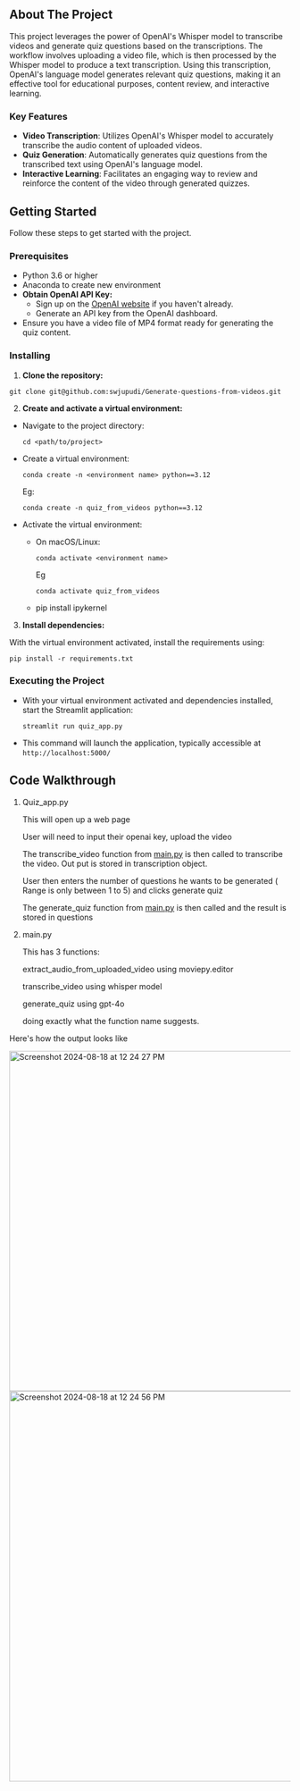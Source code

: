 <!-- ABOUT THE PROJECT -->
## About The Project

This project leverages the power of OpenAI's Whisper model to transcribe videos and generate quiz questions based on the transcriptions. The workflow involves uploading a video file, which is then processed by the Whisper model to produce a text transcription. Using this transcription, OpenAI's language model generates relevant quiz questions, making it an effective tool for educational purposes, content review, and interactive learning.

### Key Features

- **Video Transcription**: Utilizes OpenAI's Whisper model to accurately transcribe the audio content of uploaded videos.
- **Quiz Generation**: Automatically generates quiz questions from the transcribed text using OpenAI's language model.
- **Interactive Learning**: Facilitates an engaging way to review and reinforce the content of the video through generated quizzes.



## Getting Started

Follow these steps to get started with the project. 

### Prerequisites

- Python 3.6 or higher
- Anaconda to create new environment
- **Obtain OpenAI API Key:**
   - Sign up on the [OpenAI website](https://www.openai.com/) if you haven't already.
   - Generate an API key from the OpenAI dashboard.
- Ensure you have a video file of MP4 format ready for generating the quiz content.


### Installing

1. **Clone the repository:**

```
git clone git@github.com:swjupudi/Generate-questions-from-videos.git
```


2. **Create and activate a virtual environment:**

- Navigate to the project directory:
  ```
  cd <path/to/project>
  ```
- Create a virtual environment:
  ```
  conda create -n <environment name> python==3.12
  ```
  Eg: 
   ```
  conda create -n quiz_from_videos python==3.12
  ```
- Activate the virtual environment:
  - On macOS/Linux:

    ```
    conda activate <environment name>
    ``` 
    Eg
    ```
    conda activate quiz_from_videos
    ```
  - pip install ipykernel

3. **Install dependencies:**

With the virtual environment activated, install the requirements using:

```
pip install -r requirements.txt
```

### Executing the Project
- With your virtual environment activated and dependencies installed, start the Streamlit application:
     ```
     streamlit run quiz_app.py
     ```
- This command will launch the application, typically accessible at `http://localhost:5000/`


## Code Walkthrough

1. Quiz_app.py
    
    This will open up a web page
    
    User will need to input their openai key, upload the video
    
    The transcribe_video function from [main.py](http://main.py) is then called to transcribe the video. Out put is stored in transcription object.
    
    User then enters the number of questions he wants to be generated ( Range is only between 1 to 5) and clicks generate quiz
    
    The generate_quiz function from [main.py](http://main.py) is then called and the result is stored in questions

2. main.py
    
    This has 3 functions:
    
    extract_audio_from_uploaded_video using moviepy.editor
    
    transcribe_video using whisper model
    
    generate_quiz using gpt-4o
    
    doing exactly what the function name suggests.

Here's how the output looks like

<img width="609" alt="Screenshot 2024-08-18 at 12 24 27 PM" src="https://github.com/user-attachments/assets/54b3e754-c90f-44af-805d-2968bb2e615c">
<img width="699" alt="Screenshot 2024-08-18 at 12 24 56 PM" src="https://github.com/user-attachments/assets/f74b850e-5900-403a-8b3b-3003f55b066d">